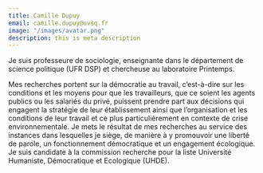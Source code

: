 ```yaml
---
title: Camille Dupuy
email: camille.dupuy@uvsq.fr
image: "/images/avatar.png"
description: this is meta description
---
```


<div align="left">Je suis professeure de sociologie, enseignante dans le département de science politique (UFR DSP) et chercheuse au laboratoire Printemps. 

Mes recherches portent sur la démocratie au travail, c’est-à-dire sur les conditions et les moyens pour que les travailleurs, que ce soient les agents publics ou les salariés du privé, puissent prendre part aux décisions qui engagent la stratégie de leur établissement ainsi que l’organisation et les conditions de leur travail et ce plus particulièrement en contexte de crise environnementale. Je mets le résultat de mes recherches au service des instances dans lesquelles je siège, de manière à y promouvoir une liberté de parole, un fonctionnement démocratique et un engagement écologique. Je suis candidate à la commission recherche pour la liste Université Humaniste, Démocratique et Ecologique (UHDE). 
</div>